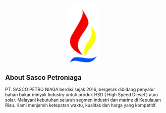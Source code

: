 <p align="center">
    <a href="https://sascopetroniaga.id" target="_blank">
        <img src="/public/icons/sasco-logo.png" alt="sasco petroniaga" width="100px">
    </a>
</p>

<!-- <p align="center">
<a href="https://github.com/laravel/framework/actions"><img src="https://github.com/laravel/framework/workflows/tests/badge.svg" alt="Build Status"></a>
<a href="https://packagist.org/packages/laravel/framework"><img src="https://img.shields.io/packagist/dt/laravel/framework" alt="Total Downloads"></a>
<a href="https://packagist.org/packages/laravel/framework"><img src="https://img.shields.io/packagist/v/laravel/framework" alt="Latest Stable Version"></a>
<a href="https://packagist.org/packages/laravel/framework"><img src="https://img.shields.io/packagist/l/laravel/framework" alt="License"></a>
</p> -->

## About Sasco Petroniaga

PT. SASCO PETRO NIAGA berdisi sejak 2016, bergerak dibidang penyalur bahan bakar minyak Industry untuk produk HSD ( High Speed Diesel ) atau solar. Melayani kebutuhan seluruh segmen industri dan marine di Kepulauan Riau. Kami menjamin ketepatan waktu, kualitas dan harga yang kompetitif.
